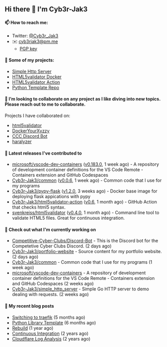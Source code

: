 ## Hi there 👋 I'm Cyb3r-Jak3

#### 📫 How to reach me:
  - Twitter: [@Cyb3r_Jak3](https://twitter.com/Cyb3r_Jak3)
  - ✉️ cyb3rjak3@pm.me
    - [PGP key](https://gist.githubusercontent.com/Cyb3r-Jak3/d1068b61b50239b171faf018a0269f67/raw/b876db002e6b0630795382c0b9134771ffa5fe3a/cyb3rjak3@pm.me.asc)

#### 🔭 Some of my projects:
  - [Simple Http Server](https://github.com/Cyb3r-Jak3/simple_http_server)
  - [HTML5validator Docker](https://github.com/Cyb3r-Jak3/html5validator-docker)
  - [HTML5validator Action](https://github.com/Cyb3r-Jak3/html5validator-action)
  - [Python Template Repo](https://github.com/Cyb3r-Jak3/python_template_repo)

#### 👯 I’m looking to collaborate on any project as I like diving into new topics. Please reach out to me to collaborate.

  Projects I have collaborated on:

  - [html5validator](https://github.com/svenkreiss/html5validator)
  - [DockerYourXyzzy](https://github.com/emcniece/DockerYourXyzzy)
  - [CCC Discord Bot](https://github.com/Competitive-Cyber-Clubs/Discord-Bot)
  - [haralyzer](https://github.com/haralyzer/haralyzer)

#### 🔭 Latest releases I've contributed to

- [microsoft/vscode-dev-containers](https://github.com/microsoft/vscode-dev-containers) ([v0.183.0](https://github.com/microsoft/vscode-dev-containers/releases/tag/v0.183.0), 1 week ago) - A repository of development container definitions for the VS Code Remote - Containers extension and GitHub Codespaces
- [Cyb3r-Jak3/common](https://github.com/Cyb3r-Jak3/common) ([v0.0.6](https://github.com/Cyb3r-Jak3/common/releases/tag/v0.0.6), 1 week ago) - Common code that I use for my programs
- [Cyb3r-Jak3/pypy-flask](https://github.com/Cyb3r-Jak3/pypy-flask) ([v1.2.0](https://github.com/Cyb3r-Jak3/pypy-flask/releases/tag/v1.2.0), 3 weeks ago) - Docker base image for deploying flask appications with pypy
- [Cyb3r-Jak3/html5validator-action](https://github.com/Cyb3r-Jak3/html5validator-action) ([v0.6](https://github.com/Cyb3r-Jak3/html5validator-action/releases/tag/v0.6), 1 month ago) - GitHub Action that checks html5 syntax.
- [svenkreiss/html5validator](https://github.com/svenkreiss/html5validator) ([v0.4.0](https://github.com/svenkreiss/html5validator/releases/tag/v0.4.0), 1 month ago) - Command line tool to validate HTML5 files. Great for continuous integration.

#### 👷 Check out what I'm currently working on

- [Competitive-Cyber-Clubs/Discord-Bot](https://github.com/Competitive-Cyber-Clubs/Discord-Bot) - This is the Discord bot for the Competetive Cyber Clubs Discord. (2 days ago)
- [Cyb3r-Jak3/portfolio-website](https://github.com/Cyb3r-Jak3/portfolio-website) - Source content for my portfolio website. (2 days ago)
- [Cyb3r-Jak3/common](https://github.com/Cyb3r-Jak3/common) - Common code that I use for my programs (1 week ago)
- [microsoft/vscode-dev-containers](https://github.com/microsoft/vscode-dev-containers) - A repository of development container definitions for the VS Code Remote - Containers extension and GitHub Codespaces (2 weeks ago)
- [Cyb3r-Jak3/simple_http_server](https://github.com/Cyb3r-Jak3/simple_http_server) - Simple Go HTTP server to demo dealing with requests. (2 weeks ago)

#### 📜 My recent blog posts

- [Switching to traefik](https://blog.jwhite.network/Traefik/) (5 months ago)
- [Python Library Template](https://blog.jwhite.network/Python-Template/) (6 months ago)
- [Rebuild](https://blog.jwhite.network/Rebuild/) (1 year ago)
- [Continuous Integration](https://blog.jwhite.network/Continuous-Integration/) (2 years ago)
- [Cloudflare Log Analysis](https://blog.jwhite.network/LogFlare-Logs/) (2 years ago)